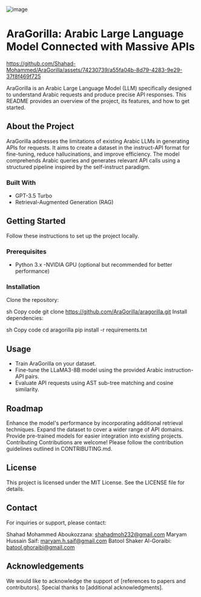 

![image](https://github.com/Shahad-Mohammed/AraGorilla/assets/74230739/84be9f67-0c14-425d-b42c-44c9424c3c59)

# AraGorilla: Arabic Large Language Model Connected with Massive APIs



https://github.com/Shahad-Mohammed/AraGorilla/assets/74230739/a55fa04b-8d79-4283-9e29-37f8f469f725


AraGorilla is an Arabic Large Language Model (LLM) specifically designed to understand Arabic requests and produce precise API responses. This README provides an overview of the project, its features, and how to get started.

## About the Project
AraGorilla addresses the limitations of existing Arabic LLMs in generating APIs for requests. It aims to create a dataset in the instruct-API format for fine-tuning, reduce hallucinations, and improve efficiency. The model comprehends Arabic queries and generates relevant API calls using a structured pipeline inspired by the self-instruct paradigm.

### Built With
- GPT-3.5 Turbo
- Retrieval-Augmented Generation (RAG)

## Getting Started
Follow these instructions to set up the project locally.

### Prerequisites
- Python 3.x
-NVIDIA GPU (optional but recommended for better performance)

### Installation
Clone the repository:

sh
Copy code
git clone https://github.com/AraGorilla/aragorilla.git
Install dependencies:

sh
Copy code
cd aragorilla
pip install -r requirements.txt


## Usage
* Train AraGorilla on your dataset.
* Fine-tune the LLaMA3-8B model using the provided Arabic instruction-API pairs.
* Evaluate API requests using AST sub-tree matching and cosine similarity.

## Roadmap
Enhance the model's performance by incorporating additional retrieval techniques.
Expand the dataset to cover a wider range of API domains.
Provide pre-trained models for easier integration into existing projects.
Contributing
Contributions are welcome! Please follow the contribution guidelines outlined in CONTRIBUTING.md.

## License
This project is licensed under the MIT License. See the LICENSE file for details.

## Contact
For inquiries or support, please contact:

Shahad Mohammed Aboukozzana: shahadmoh232@gmail.com
Maryam Hussain Saif: maryam.h.saif@gmail.com
Batool Shaker Al-Goraibi: batool.ghoraibi@gmail.com

## Acknowledgements
We would like to acknowledge the support of [references to papers and contributors]. Special thanks to [additional acknowledgments].

